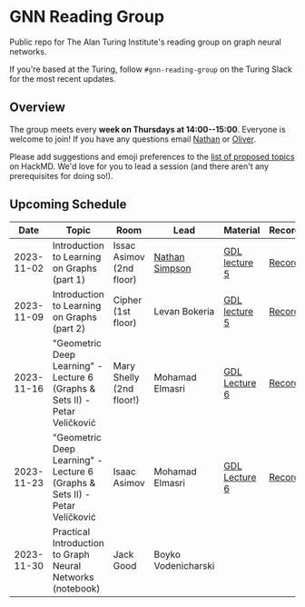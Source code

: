 # GNN Reading Group

Public repo for The Alan Turing Institute's reading group on graph neural networks.

If you're based at the Turing, follow `#gnn-reading-group` on the Turing Slack for the most recent updates.

## Overview

The group meets every <b>week on Thursdays at 14:00--15:00</b>. Everyone is welcome to join! If you have any questions email [Nathan](mailto:nsimpson@turing.ac.uk) or [Oliver](mailto:ostrickson@turing.ac.uk).

Please add suggestions and emoji preferences to the [list of proposed topics](https://hackmd.io/@8yFBFkVxSEuoQIbgLEuXfw/SkyYJLBzp) on HackMD. We'd love for you to lead a session (and there aren't any prerequisites for doing so!).

## Upcoming Schedule

|Date | Topic | Room | Lead | Material | Recording/Slides |
| --- | ----- | ---- | ---- | -------- | ---------------- |
| 2023-11-02 | Introduction to Learning on Graphs (part 1)| Issac Asimov (2nd floor) | [Nathan Simpson](https://github.com/phinate) | [GDL lecture 5](https://youtu.be/J2bLt3-SSpg?si=EgJ50xAPzCqMMzdS) | [Recording](https://thealanturininstitute.sharepoint.com/sites/forecasting/Shared%20Documents/Forms/AllItems.aspx?id=/sites/forecasting/Shared%20Documents/Recordings/2023-11-02%20GNN%20Reading%20Group&p=true&ga=1)
| 2023-11-09 | Introduction to Learning on Graphs (part 2)| Cipher (1st floor) | Levan Bokeria | [GDL lecture 5](https://youtu.be/J2bLt3-SSpg?si=EgJ50xAPzCqMMzdS) | [Recording](https://thealanturininstitute.sharepoint.com/:v:/s/forecasting/EUY9baG_Kp9Gvi5s1OHkao8BnWyvsj3ZxE9fH9GDjZHT0A?nav=eyJyZWZlcnJhbEluZm8iOnsicmVmZXJyYWxBcHAiOiJTdHJlYW1XZWJBcHAiLCJyZWZlcnJhbFZpZXciOiJTaGFyZURpYWxvZyIsInJlZmVycmFsQXBwUGxhdGZvcm0iOiJXZWIiLCJyZWZlcnJhbE1vZGUiOiJ2aWV3In19&e=bqzBl3); [Slides](https://github.com/alan-turing-institute/gnn-reading-group/blob/main/sessions/session%202%20-%20GDL%20lecture%205%20part%202/2023-11-09%20GDL%20lecture%205%20part%202.pdf)
| 2023-11-16 |  "Geometric Deep Learning" - Lecture 6 (Graphs & Sets II) - Petar Veličković  | Mary Shelly (2nd floor!) | Mohamad Elmasri | [GDL Lecture 6](https://www.youtube.com/watch?v=HvQw7Zq1jtU) | [Recording](https://thealanturininstitute.sharepoint.com/:v:/s/forecasting/EUY9baG_Kp9Gvi5s1OHkao8BnWyvsj3ZxE9fH9GDjZHT0A?nav=eyJyZWZlcnJhbEluZm8iOnsicmVmZXJyYWxBcHAiOiJTdHJlYW1XZWJBcHAiLCJyZWZlcnJhbFZpZXciOiJTaGFyZURpYWxvZyIsInJlZmVycmFsQXBwUGxhdGZvcm0iOiJXZWIiLCJyZWZlcnJhbE1vZGUiOiJ2aWV3In19&e=bqzBl3) |
| 2023-11-23 | "Geometric Deep Learning" - Lecture 6 (Graphs & Sets II) - Petar Veličković | Isaac Asimov | Mohamad Elmasri | [GDL Lecture 6](https://www.youtube.com/watch?v=HvQw7Zq1jtU) | [Recording](https://thealanturininstitute.sharepoint.com/:v:/s/forecasting/EUY9baG_Kp9Gvi5s1OHkao8BnWyvsj3ZxE9fH9GDjZHT0A?nav=eyJyZWZlcnJhbEluZm8iOnsicmVmZXJyYWxBcHAiOiJTdHJlYW1XZWJBcHAiLCJyZWZlcnJhbFZpZXciOiJTaGFyZURpYWxvZyIsInJlZmVycmFsQXBwUGxhdGZvcm0iOiJXZWIiLCJyZWZlcnJhbE1vZGUiOiJ2aWV3In19&e=bqzBl3) | [Recording](https://thealanturininstitute.sharepoint.com/:v:/s/forecasting/ERnYpBwz8n5Gpy_3PFJzkT0BOvjm4SyGrQAeIfAXxBFV6A?e=fpy0Ef&nav=eyJyZWZlcnJhbEluZm8iOnsicmVmZXJyYWxBcHAiOiJTdHJlYW1XZWJBcHAiLCJyZWZlcnJhbFZpZXciOiJTaGFyZURpYWxvZy1MaW5rIiwicmVmZXJyYWxBcHBQbGF0Zm9ybSI6IldlYiIsInJlZmVycmFsTW9kZSI6InZpZXcifX0%3D) | 
| 2023-11-30 | Practical Introduction to Graph Neural Networks (notebook) | Jack Good | Boyko Vodenicharski | |  | 



